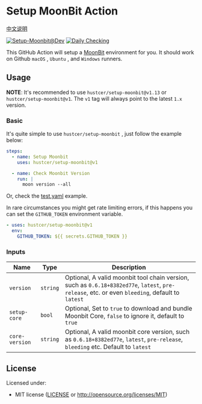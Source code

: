 # Setup MoonBit Action

[中文说明](README.zh-CN.md)

[![Setup-Moonbit@Dev](https://github.com/hustcer/setup-moonbit/actions/workflows/basic.yml/badge.svg)](https://github.com/hustcer/setup-moonbit/actions/workflows/basic.yml)
[![Daily Checking](https://github.com/hustcer/setup-moonbit/actions/workflows/daily.yml/badge.svg)](https://github.com/hustcer/setup-moonbit/actions/workflows/daily.yml)

This GitHub Action will setup a [MoonBit](https://www.moonbitlang.com/) environment for you. It should work on Github `macOS` , `Ubuntu` , and `Windows` runners.

## Usage

**NOTE**: It's recommended to use `hustcer/setup-moonbit@v1.13` or `hustcer/setup-moonbit@v1`. The `v1` tag will always point to the latest `1.x` version.

### Basic

It's quite simple to use `hustcer/setup-moonbit` , just follow the example below:

```yaml
steps:
  - name: Setup Moonbit
    uses: hustcer/setup-moonbit@v1

  - name: Check Moonbit Version
    run: |
      moon version --all
```

Or, check the [test.yaml](https://github.com/hustcer/setup-moonbit/blob/main/.github/workflows/test.yml) example.

In rare circumstances you might get rate limiting errors, if this happens you can set the `GITHUB_TOKEN` environment variable.

```yaml
- uses: hustcer/setup-moonbit@v1
  env:
    GITHUB_TOKEN: ${{ secrets.GITHUB_TOKEN }}
```

### Inputs

| Name         | Type     | Description                                                                                                                                       |
| ------------ | -------- | ------------------------------------------------------------------------------------------------------------------------------------------------- |
| `version`    | `string` | Optional, A valid moonbit tool chain version, such as `0.6.18+8382ed77e`, `latest`, `pre-release`, etc. or even `bleeding`, default to `latest` |
| `setup-core` | `bool`   | Optional, Set to `true` to download and bundle Moonbit Core, `false` to ignore it, default to `true`                                              |
| `core-version` | `string` | Optional, A valid moonbit core version, such as `0.6.18+8382ed77e`, `latest`, `pre-release`, `bleeding` etc. Default to `latest` |

## License

Licensed under:

- MIT license ([LICENSE](LICENSE) or http://opensource.org/licenses/MIT)
